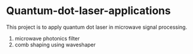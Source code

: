 # Quantum-dot-laser-applications
This project is to apply quantum dot laser in microwave signal processing. 

1. microwave photonics filter
2. comb shaping using waveshaper
